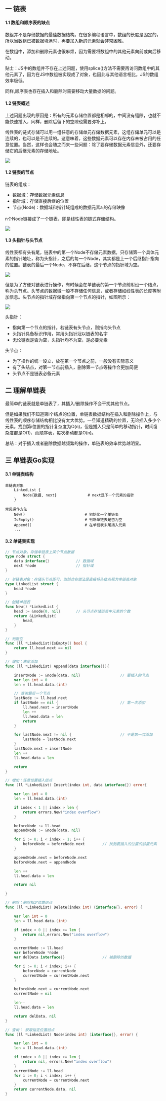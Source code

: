 ## 一 链表

#### 1.1 数组和顺序表的缺点

数组并不是存储数据的最佳数据结构。在很多编程语言中，数组的长度是固定的，所以当数组已被数据填满时，再要加入新的元素就会非常困难。  

在数组中，添加和删除元素也很麻烦，因为需要将数组中的其他元素向前或向后移动。   

贴士：JS中的数组并不存在上述问题，使用splice()方法不需要再访问数组中的其他元素了，因为在JS中数组被实现成了对象，也因此与其他语言相比，JS的数组效率极低。

同样,顺序表也存在插入和删除时需要移动大量数据的问题。  

#### 1.2 链表概述  

上述问题出现的原因是：所有的元素存储位置都是相邻的，中间没有缝隙，也就不能快速插入，同样，删除后留下的空隙也需要弥补上。  

线性表的链式存储可以用一组任意的存储单元存储数据元素，这组存储单元可以是连续的，也可以是不连续的。这意味着，这些数据元素可以存在内存未被占用的任意位置。当然，这样也会随之而来一些问题：除了要存储数据元素信息外，还要存储它的后继元素的存储地址。  

![](../images/structure/linkedlist-1.png)  

#### 1.2 链表的节点

链表的组成：
- 数据域：存储数据元素信息
- 指针域：存储直接后继的位置
- 节点(Node)：数据域和指针域组成的数据元素a<sub>i</sub>的存储映像

n个Node链接成了一个链表，即是线性表的链式存储结构。  

![](../images/structure/linkedlist-2.png)  

#### 1.3 头指针与头节点

线性表都有头有尾，链表中的第一个Node不存储元素数据，只存储第一个具体元素的指针地址，称为头指针，之后的每一个Node，其实都是上一个后继指针指向的位置。链表的最后一个Node，不存在后继，这个节点的指针域为空。   

![](../images/structure/linkedlist-3.png)  


但是为了方便对链表进行操作，有时候会在单链表的第一个节点前附设一个结点，称为头节点。头节点的数据域一般不存储任何信息，或者存储如线性表的长度等附加信息。头节点的指针域存储指向第一个节点的指针，如图所示：   

![](../images/structure/linkedlist-4.png)  
  

头指针：
- 指向第一个节点的指针，若链表有头节点，则指向头节点
- 头指针具备标识作用，常用头指针冠以链表的名字
- 无论链表是否为空，头指针均不为空，是必要元素

头节点：
- 为了操作的统一设立，放在第一个节点之前，一般没有实际意义
- 有了头结点，对第一节点前插入，删除第一节点等操作会更加简便
- 头节点不是链表必备元素 

## 二 理解单链表  

最简单的链表就是单链表了，其插入/删除操作不会干扰其他节点。  

但是如果我们不知道第i个结点的位置，单链表数据结构在插入和删除操作上，与线性表的顺序存储结构相比没有太大优势。一旦知道精确的位置，无论插入多少个元素，找到第i位置的指针复杂度为O(n)，但是插入只是简单的移动指针，时间复杂度都是O(1)，而顺序表，每次移动都是O(n)。  

总结：对于插入或者删除数据越频繁的操作，单链表的效率优势越明显。

## 三 单链表Go实现

#### 3.1 单链表结构
```
单链表对象  
	LinkedList {
		Node{数据, next}          	# next是下一个元素的指针
	}

常见操作方法    
    New()          					# 初始化一个单链表
    IsEmpty()            			# 判断单链表是否为空
    Append()               			# 在单链表末尾插入元素
	...
```

#### 3.2 单链表实现

```go
// 节点对象，存储单链表上某个节点数据
type node struct {
	data interface{}			// 数据域
	next *node					// 指针域
}

// 单链表对象：存储头节点即可，当然也有做法是直接将头结点视为单链表对象
type LinkedList struct {
	head *node					
}

// 创建单链表
func New() *LinkedList {
	head := &node{0, nil}		// 头节点存储链表中元素的个数
	return &LinkedList{
		head,
	}
}

// 判断空
func (ll *LinkedList)IsEmpty() bool {
	return ll.head.next == nil
}

// 增加：末尾添加
func (ll *LinkedList) Append(data interface{}){

	insertNode := &node{data, nil}					// 要插入的节点
	var len int = 0
	len = ll.head.data.(int)

	// 查询最后一个节点
	lastNode := ll.head.next
	if lastNode == nil {							// 第一次添加
		ll.head.next = insertNode
		len ++
		ll.head.data = len
		return
	}

	for lastNode.next != nil {						// 不是第一次添加
		lastNode = lastNode.next
	}
	lastNode.next = insertNode
	len ++
	ll.head.data = len

	return
}

// 增加：任意位置插入结点
func (ll *LinkedList) Insert(index int, data interface{}) error{

	var len int = 0
	len = ll.head.data.(int)

	if index < 1 || index > len {
		return errors.New("index overflow")
	}

	beforeNode := ll.head
	appendNode := &node{data, nil}

	for i := 0; i < index - 1; i++ {
		beforeNode = beforeNode.next		// 找到要插入的位置的前置元素
	}

	appendNode.next = beforeNode.next
	beforeNode.next = appendNode

	len ++
	ll.head.data = len

	return nil

}

// 删除：删除指定位置结点
func (ll *LinkedList) Delete(index int) (interface{}, error) {

	var len int = 0
	len = ll.head.data.(int)

	if index < 0 || index >= len {
		return nil,errors.New("index overflow")
	}

	currentNode := ll.head
	var beforeNode *node
	var delData interface{}					// 被删除的数据

	for i := 0; i < index; i++ {
		beforeNode = currentNode
		currentNode = currentNode.next
	}

	beforeNode.next = currentNode.next
	currentNode = nil

	len--
	ll.head.data = len

	return delData, nil
}

// 查询： 获取指定位置结点
func (ll *LinkedList) Node(index int) (interface{}, error) {

	var len int = 0
	len = ll.head.data.(int)

	if index < 0 || index >= len {
		return nil, errors.New("index overflow")
	}
	currentNode := ll.head
	for i := 0; i < index; i++ {
		currentNode = currentNode.next
	}
	return currentNode.data, nil
}
```